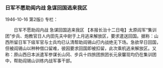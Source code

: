 ### 日军不愿助阎内战  急谋回国逃来我区

1946-10-16
第2版()
专栏：

　　日军不愿助阎内战  急谋回国逃来我区
    【本报长治十二日电】太原阎军“集训团”步兵、炮教官日人内田先夫中尉于上月逃来解放区，要求遣送回国。据称：山西所留日军下级军官与士兵均已认清帮助阎锡山打内战绝无下场。急欲早日回国，但被阎锡山以种种借口留难，彼因要求回国即被扣留，此次乘机逃来解放区。又称：原山西日本派遣军参谋长山冈、步兵十四旅团旅团长元泉馨现均仍在集训团中，帮助阎锡山训练内战军事干部。
